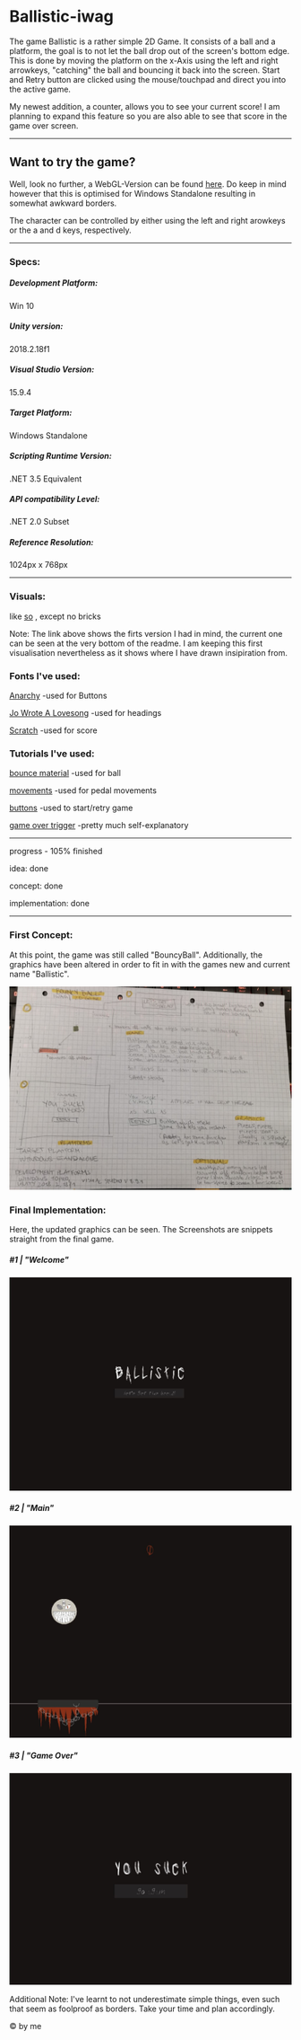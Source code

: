 # Ballistic-iwag

The game Ballistic is a rather simple 2D Game. It consists of a ball and a platform, the goal is to not let the ball drop out of the screen's bottom edge. This is done by moving the platform on the x-Axis using the left and right arrowkeys, "catching" the ball and bouncing it back into the screen. Start and Retry button are clicked using the mouse/touchpad and direct you into the active game. 

My newest addition, a counter, allows you to see your current score! I am planning to expand this feature so you are also able to see that score in the game over screen.

--- 
## Want to try the game?

Well, look no further, a WebGL-Version can be found [here](https://www.sharemygame.com/share/4d999891-01b0-47db-bcf8-b37e429d6a15). Do keep in mind however that this is optimised for Windows Standalone resulting in somewhat awkward borders.

The character can be controlled by either using the left and right arowkeys or the a and d keys, respectively.

---
### Specs:

##### Development Platform: 
Win 10

##### Unity version:
2018.2.18f1

##### Visual Studio Version: 
15.9.4

##### Target Platform:
Windows Standalone

##### Scripting Runtime Version:
.NET 3.5 Equivalent

##### API compatibility Level:
.NET 2.0 Subset

##### Reference Resolution:
1024px x 768px

---

### Visuals: 

like [so](https://www.cse.iitb.ac.in/~shrey/img/02.png) , except no bricks

Note: The link above shows the firts version I had in mind, the current one can be seen at the very bottom of the readme. I am keeping this first visualisation nevertheless as it shows where I have drawn insipiration from.

### Fonts I've used:

[Anarchy](https://www.dafont.com/anarchy.font) 
-used for Buttons

[Jo Wrote A Lovesong](https://www.dafont.com/jo-wrote-a-lovesong.font) 
-used for headings

[Scratch](https://fontmeme.com/fonts/scratch-font-font/) 
-used for score

### Tutorials I've used:

[bounce material](https://unity3d.com/de/learn/tutorials/topics/physics/bouncing-ball) 
-used for ball

[movements](https://www.youtube.com/watch?v=Emyx-54Oim4&t=213s) 
-used for pedal movements

[buttons](https://www.youtube.com/watch?v=WaDUUIo4iSw) 
-used to start/retry game

[game over trigger](https://www.youtube.com/watch?v=izl5VUm2Frk) 
-pretty much self-explanatory

---

progress - 105% finished

idea: done 

concept: done

implementation: done

---

### First Concept:

At this point, the game was still called "BouncyBall". Additionally, the graphics have been altered in order to fit in with the games new and current name "Ballistic".
<div>
<img src="./Screenshots/ConceptSs.jpeg">
</div>

### Final Implementation:

Here, the updated graphics can be seen. The Screenshots are snippets straight from the final game.

##### #1 | "Welcome"

<div>
<img src="./Screenshots/WelcomeSs.JPG">
</div>

##### #2 | "Main"

<div>
<img src="./Screenshots/MainSs.JPG">
</div>

##### #3 | "Game Over"

<div>
<img src="./Screenshots/GameOverSs.JPG">
</div>


Additional Note: I've learnt to not underestimate simple things, even such that seem as foolproof as borders. Take your time and plan accordingly.

© by me
